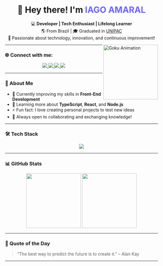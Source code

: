 <h1 align="center">👋 Hey there! I'm <span style="color:#6C63FF;">IAGO AMARAL</span></h1>

<p align="center">
  💻 <b>Developer | Tech Enthusiast | Lifelong Learner</b><br>
  🌎 From Brazil | 🎓 Graduated in <a href="https://unipacto.com.br/">UNIPAC</a><br>
  🚀 Passionate about technology, innovation, and continuous improvement!
</p>

<img align="right" alt="Goku Animation" height="180" src="https://media1.tenor.com/m/Lx9cYlI3mewAAAAC/lr-agl-goku-carnival.gif">

---

### 🌐 Connect with me:
<p align="center">
  <a href="https://instagram.com/iago_amaral01">
    <img src="https://img.shields.io/badge/Instagram-E4405F?style=for-the-badge&logo=instagram&logoColor=white"/>
  </a>
  <a href="https://linkedin.com/in/iago-amaral-2b868b1a4/">
    <img src="https://img.shields.io/badge/LinkedIn-0A66C2?style=for-the-badge&logo=linkedin&logoColor=white"/>
  </a>
  <a href="https://x.com/IagoAmaral19">
    <img src="https://img.shields.io/badge/Twitter-1DA1F2?style=for-the-badge&logo=twitter&logoColor=white"/>
  </a>
  <a href="https://steamcommunity.com/profiles/76561198984280607/">
    <img src="https://img.shields.io/badge/Steam-171A21?style=for-the-badge&logo=steam&logoColor=white"/>
  </a>
</p>

---

### 🧠 About Me
- 🔭 Currently improving my skills in **Front-End Development**
- 🌱 Learning more about **TypeScript**, **React**, and **Node.js**
- ⚡ Fun fact: I love creating personal projects to test new ideas
- 💬 Always open to collaborating and exchanging knowledge!

---

### 🛠️ Tech Stack
<p align="center">
  <img src="https://skillicons.dev/icons?i=react,html,css,js,ts,python,nodejs,mysql,java&theme=dark" />
</p>

---

### 📊 GitHub Stats
<p align="center">
  <img height="180px" src="https://github-readme-stats-sigma-five.vercel.app/api?username=iagoamaral033&show_icons=true&theme=tokyonight&hide_border=true&count_private=true&include_all_commits=true" />
  <img height="180px" src="https://github-readme-stats-sigma-five.vercel.app/api/top-langs/?username=iagoamaral033&layout=compact&langs_count=10&theme=tokyonight&hide_border=true" />
</p>

---

### 💬 Quote of the Day
> "The best way to predict the future is to create it." – Alan Kay

---

